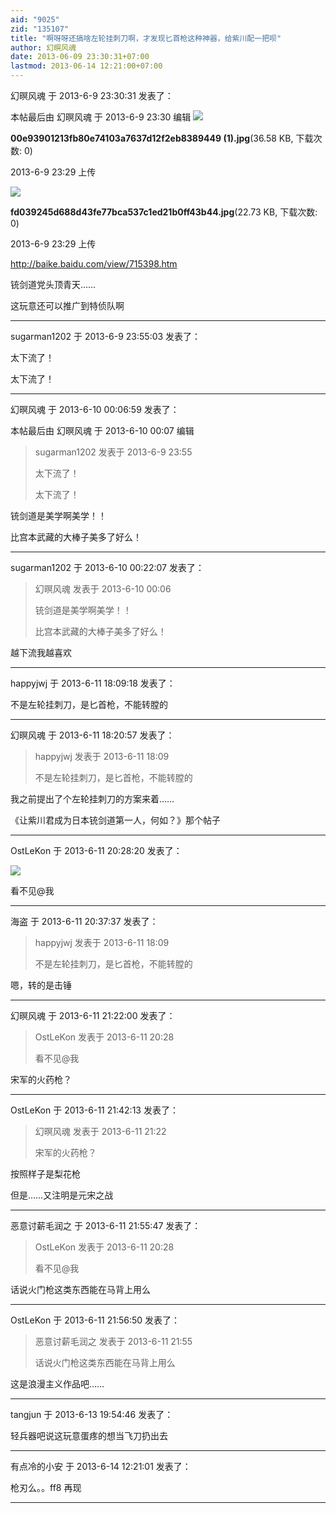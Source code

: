 ```yaml
---
aid: "9025"
zid: "135107"
title: "啊呀呀还搞啥左轮挂刺刀啊，才发现匕首枪这种神器，给紫川配一把呗"
author: 幻暝风魂
date: 2013-06-09 23:30:31+07:00
lastmod: 2013-06-14 12:21:00+07:00
---
```


幻暝风魂 于 2013-6-9 23:30:31 发表了：

本帖最后由 幻暝风魂 于 2013-6-9 23:30 编辑 ![](/9025/232940qa5n7ifzxeiz57zj.jpg)

**00e93901213fb80e74103a7637d12f2eb8389449 (1).jpg**(36.58 KB, 下载次数: 0)

2013-6-9 23:29 上传

![](/9025/232940ler5u13958nux5rr.jpg)

**fd039245d688d43fe77bca537c1ed21b0ff43b44.jpg**(22.73 KB, 下载次数: 0)

2013-6-9 23:29 上传

http://baike.baidu.com/view/715398.htm

铳剑道党头顶青天……

这玩意还可以推广到特侦队啊

---

sugarman1202 于 2013-6-9 23:55:03 发表了：

太下流了！

太下流了！

---

幻暝风魂 于 2013-6-10 00:06:59 发表了：

本帖最后由 幻暝风魂 于 2013-6-10 00:07 编辑

> sugarman1202 发表于 2013-6-9 23:55
>
> 太下流了！
>
> 太下流了！

铳剑道是美学啊美学！！

比宫本武藏的大棒子美多了好么！

---

sugarman1202 于 2013-6-10 00:22:07 发表了：

> 幻暝风魂 发表于 2013-6-10 00:06
>
> 铳剑道是美学啊美学！！
>
> 比宫本武藏的大棒子美多了好么！

越下流我越喜欢

---

happyjwj 于 2013-6-11 18:09:18 发表了：

不是左轮挂刺刀，是匕首枪，不能转膛的

---

幻暝风魂 于 2013-6-11 18:20:57 发表了：

> happyjwj 发表于 2013-6-11 18:09
>
> 不是左轮挂刺刀，是匕首枪，不能转膛的

我之前提出了个左轮挂刺刀的方案来着……

《让紫川君成为日本铳剑道第一人，何如？》那个帖子

---

OstLeKon 于 2013-6-11 20:28:20 发表了：

![](http://dl.zhishi.sina.com.cn/upload/13/00/37/1256130037.18779076.jpg)

看不见@我

---

海盗 于 2013-6-11 20:37:37 发表了：

> happyjwj 发表于 2013-6-11 18:09
>
> 不是左轮挂刺刀，是匕首枪，不能转膛的

嗯，转的是击锤

---

幻暝风魂 于 2013-6-11 21:22:00 发表了：

> OstLeKon 发表于 2013-6-11 20:28
>
> 看不见@我

宋军的火药枪？

---

OstLeKon 于 2013-6-11 21:42:13 发表了：

> 幻暝风魂 发表于 2013-6-11 21:22
>
> 宋军的火药枪？

按照样子是梨花枪

但是……又注明是元宋之战

---

恶意讨薪毛润之 于 2013-6-11 21:55:47 发表了：

> OstLeKon 发表于 2013-6-11 20:28
>
> 看不见@我

话说火门枪这类东西能在马背上用么

---

OstLeKon 于 2013-6-11 21:56:50 发表了：

> 恶意讨薪毛润之 发表于 2013-6-11 21:55
>
> 话说火门枪这类东西能在马背上用么

这是浪漫主义作品吧……

---

tangjun 于 2013-6-13 19:54:46 发表了：

轻兵器吧说这玩意蛋疼的想当飞刀扔出去

---

有点冷的小安 于 2013-6-14 12:21:01 发表了：

枪刃么。。ff8 再现

---
